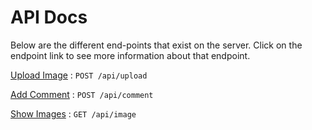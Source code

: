 # API Docs
Below are the different end-points that exist on the server. Click on the endpoint link to see more information about that endpoint. 

[Upload Image](docs/upload.md) : `POST /api/upload`

[Add Comment](docs/comment.md) : `POST /api/comment`

[Show Images](docs/image.md) : `GET /api/image`
